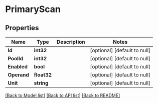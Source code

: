 # PrimaryScan

## Properties
Name | Type | Description | Notes
------------ | ------------- | ------------- | -------------
**Id** | **int32** |  | [optional] [default to null]
**PoolId** | **int32** |  | [optional] [default to null]
**Enabled** | **bool** |  | [optional] [default to null]
**Operand** | **float32** |  | [optional] [default to null]
**Unit** | **string** |  | [optional] [default to null]

[[Back to Model list]](../README.md#documentation-for-models) [[Back to API list]](../README.md#documentation-for-api-endpoints) [[Back to README]](../README.md)


